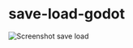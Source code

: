 # save-load-godot



![Screenshot save load](https://github.com/emagood/save-load-godot/blob/main/captura/Capturajuhjuj.PNG)
